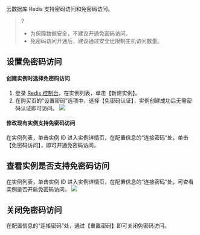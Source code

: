 
云数据库 Redis 支持密码访问和免密码访问。
>?
>- 为保障数据安全，不建议开通免密码访问。
>- 免密码访问开通后，建议通过安全组限制主机访问数量。

## 设置免密码访问
#### 创建实例时选择免密码访问
 1. 登录 [Redis 控制台](https://console.cloud.tencent.com/redis)，在实例列表，单击【新建实例】。
 2. 在购买页的“设置密码”选项中，选择【免密码认证】，实例创建成功后无需密码认证即可访问。
![](https://main.qcloudimg.com/raw/03a688ea981ccaf28124b74ebb8d9223.png)

#### 修改现有实例支持免密码访问
在实例列表，单击实例 ID 进入实例详情页，在配置信息的“连接密码”处，单击【免密码访问】，即可开通免密码访问。

## 查看实例是否支持免密码访问
在实例列表，单击实例 ID 进入实例详情页，在配置信息的“连接密码”处，可查看实例是否开启免密码访问。
![](https://main.qcloudimg.com/raw/ddd227bf61e70cb72e3971ea58c9d773.png)

## 关闭免密码访问
在配置信息的“连接密码”处，通过【重置密码】即可关闭免密码访问。


